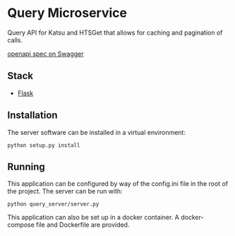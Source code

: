 # Query Microservice

Query API for Katsu and HTSGet that allows for caching and pagination of calls.

[openapi spec on Swagger](https://editor.swagger.io/?url=https://raw.githubusercontent.com/CanDIG/query/main/query_server/openapi.yaml)

## Stack

- [Flask](http://flask.pocoo.org/)

## Installation

The server software can be installed in a virtual environment:
```
python setup.py install
```

## Running

This application can be configured by way of the config.ini file in the root of the project.
The server can be run with: 

```
python query_server/server.py
```

This application can also be set up in a docker container. A docker-compose file and Dockerfile are provided.
